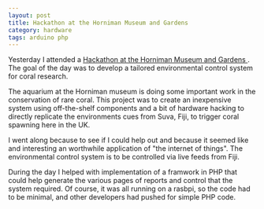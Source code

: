 ```yaml
---
layout: post
title: Hackathon at the Horniman Museum and Gardens
category: hardware
tags: arduino php
---
```


Yesterday I attended a
<a href="http://hornimanhackathon.s3-website-eu-west-1.amazonaws.com/">
Hackathon at the Horniman Museum and Gardens
</a>. The goal of the day was to develop a tailored environmental control
system for coral research.
<!--break-->

The aquarium at the Horniman museum is doing some important work in the
conservation of rare coral. This project was to create an inexpensive system
using off-the-shelf components and a bit of hardware hacking to directly
replicate the environments cues from Suva, Fiji, to trigger coral spawning
here in the UK.

I went along because to see if I could help out and because it seemed like
and interesting an worthwhile application of "the internet of things".
The environmental control system is to be controlled via live feeds from
Fiji.

During the day I helped with implementation of a framwork in PHP that could
help generate the various pages of reports and control that the system required.
Of course, it was all running on a rasbpi, so the code had to be minimal, and
other developers had pushed for simple PHP code.


